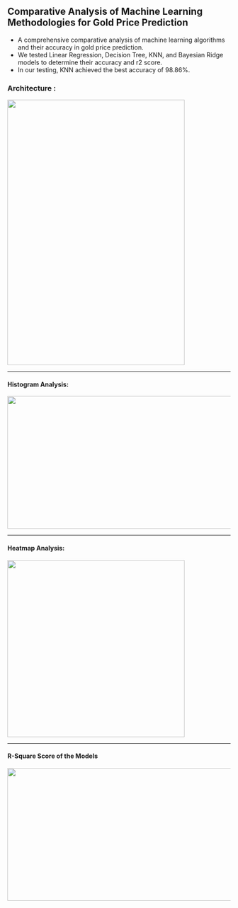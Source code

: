 ## Comparative Analysis of Machine Learning Methodologies for Gold Price Prediction 
- A comprehensive comparative analysis of machine learning algorithms and their accuracy in gold price prediction.
- We tested Linear Regression, Decision Tree, KNN, and Bayesian Ridge models to determine their accuracy and r2 score.
- In our testing, KNN achieved the best accuracy of 98.86%.
### Architecture : 
<img src="![image](https://github.com/chathuryasri1912/Gold_Price_Prediction/assets/128734435/383e5801-096d-496f-a65c-565d91ab7052)
" width="400" height="600">

--------------------------------------------------------------------------------------------------------------------------------------------------

#### Histogram Analysis:
<img src="https://github.com/chathuryasri1912/Gold_Price_Prediction/assets/128734435/14468bc9-0922-4883-b001-a5d562f03105" width="700" height="300">

---------------------------------------------------------------------------------------------------------------------------------------------------

#### Heatmap Analysis:
<img src="https://github.com/chathuryasri1912/Gold_Price_Prediction/assets/128734435/85ecf84b-a751-453f-bd58-ab282d1d4def" width="400" height="400">

----------------------------------------------------------------------------------------------------------------------------------------------------

#### R-Square Score of the Models
<img src="https://github.com/chathuryasri1912/Gold_Price_Prediction/assets/128734435/717d9688-8579-4517-a820-4df556104bc4" width="700" height="300">




